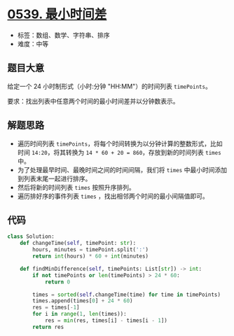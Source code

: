 # [0539. 最小时间差](https://leetcode.cn/problems/minimum-time-difference/)

- 标签：数组、数学、字符串、排序
- 难度：中等

## 题目大意

给定一个 24 小时制形式（小时:分钟 "HH:MM"）的时间列表 `timePoints`。

要求：找出列表中任意两个时间的最小时间差并以分钟数表示。

## 解题思路

- 遍历时间列表 `timePoints`，将每个时间转换为以分钟计算的整数形式，比如时间 `14:20`，将其转换为 `14 * 60 + 20 = 860`，存放到新的时间列表 `times` 中。
- 为了处理最早时间、最晚时间之间的时间间隔，我们将 `times` 中最小时间添加到列表末尾一起进行排序。
- 然后将新的时间列表 `times` 按照升序排列。
- 遍历排好序的事件列表 `times` ，找出相邻两个时间的最小间隔值即可。

## 代码

```Python
class Solution:
    def changeTime(self, timePoint: str):
        hours, minutes = timePoint.split(':')
        return int(hours) * 60 + int(minutes)

    def findMinDifference(self, timePoints: List[str]) -> int:
        if not timePoints or len(timePoints) > 24 * 60:
            return 0

        times = sorted(self.changeTime(time) for time in timePoints)
        times.append(times[0] + 24 * 60)
        res = times[-1]
        for i in range(1, len(times)):
            res = min(res, times[i] - times[i - 1])
        return res
```

